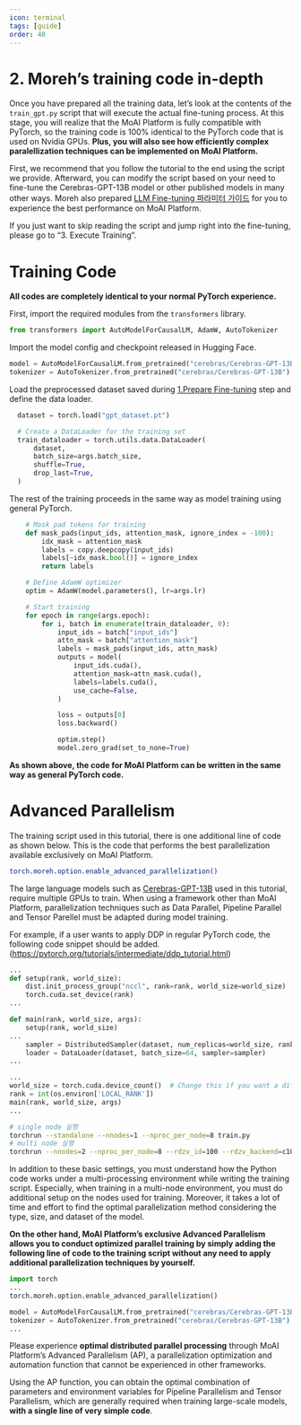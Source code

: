 ```yaml
---
icon: terminal
tags: [guide]
order: 40
---
```

# 2. Moreh’s training code in-depth

Once you have prepared all the training data, let’s look at the contents of the `train_gpt.py` script that will execute the actual fine-tuning process. At this stage, you will realize that the MoAI Platform is fully compatible with PyTorch, so the training code is 100% identical to the PyTorch code that is used on Nvidia GPUs. **Plus, you will also see how efficiently complex paralellization techniques can be implemented on MoAI Platform.** 

First, we recommend that you follow the tutorial to the end using the script we provide.  Afterward, you can modify the script based on your need to fine-tune the Cerebras-GPT-13B model or other published models in many other ways. Moreh also prepared [LLM Fine-tuning 파라미터 가이드](https://www.notion.so/LLM-Fine-tuning-a169bf8a667c4a0689ec2d4ff464775b?pvs=21) for you to experience the best performance on MoAI Platform.

If you just want to skip reading the script and jump right into the fine-tuning, please go to “3. Execute Training”.

# Training Code

**All codes are completely identical to your normal PyTorch experience.**

First, import the required modules from the `transformers` library.

```python
from transformers import AutoModelForCausalLM, AdamW, AutoTokenizer
```

Import the model config and checkpoint released in Hugging Face.

```python
model = AutoModelForCausalLM.from_pretrained("cerebras/Cerebras-GPT-13B")
tokenizer = AutoTokenizer.from_pretrained("cerebras/Cerebras-GPT-13B") 
```

Load the preprocessed dataset saved during [1.Prepare Fine-tuning](https://www.notion.so/1-Prepare-Fine-tuning-94e2e2a98e6b4bf59476213ed204de31?pvs=21) step and define the data loader.

```python
  dataset = torch.load("gpt_dataset.pt")

  # Create a DataLoader for the training set
  train_dataloader = torch.utils.data.DataLoader(
      dataset,
      batch_size=args.batch_size,
      shuffle=True,
      drop_last=True,
  )
```

The rest of the training proceeds in the same way as model training using general PyTorch.

```python
    # Mask pad tokens for training
    def mask_pads(input_ids, attention_mask, ignore_index = -100):
        idx_mask = attention_mask
        labels = copy.deepcopy(input_ids)
        labels[~idx_mask.bool()] = ignore_index
        return labels

    # Define AdamW optimizer
    optim = AdamW(model.parameters(), lr=args.lr)

    # Start training
    for epoch in range(args.epoch):
        for i, batch in enumerate(train_dataloader, 0):
            input_ids = batch["input_ids"]
            attn_mask = batch["attention_mask"]
            labels = mask_pads(input_ids, attn_mask)
            outputs = model(
                input_ids.cuda(),
                attention_mask=attn_mask.cuda(),
                labels=labels.cuda(),
                use_cache=False,
            )

            loss = outputs[0]
            loss.backward()

            optim.step()
            model.zero_grad(set_to_none=True)
```

**As shown above, the code for MoAI Platform can be written in the same way as general PyTorch code.**

# Advanced Parallelism

The training script used in this tutorial, there is one additional line of code as shown below. This is the code that performs the best parallelization available exclusively on MoAI Platform.

```bash
torch.moreh.option.enable_advanced_parallelization()
```

The large language models such as  [Cerebras-GPT-13B](https://huggingface.co/cerebras/Cerebras-GPT-13B) used in this tutorial, require multiple GPUs to train. When using a framework other than MoAI Platform, parallelization techniques such as Data Parallel, Pipeline Parallel and Tensor Parellel must be adapted during model training.

For example, if a user wants to apply DDP in regular PyTorch code, the following code snippet should be added. (https://pytorch.org/tutorials/intermediate/ddp_tutorial.html)

```python
...
def setup(rank, world_size):
    dist.init_process_group("nccl", rank=rank, world_size=world_size)
    torch.cuda.set_device(rank)
...

def main(rank, world_size, args):
	setup(rank, world_size)
...
	sampler = DistributedSampler(dataset, num_replicas=world_size, rank=rank)
	loader = DataLoader(dataset, batch_size=64, sampler=sampler)
...

...
world_size = torch.cuda.device_count()  # Change this if you want a different number of GPUs
rank = int(os.environ['LOCAL_RANK'])
main(rank, world_size, args)
...
```

```bash
# single node 실행
torchrun --standalone --nnodes=1 --nproc_per_node=8 train.py
# multi node 실행
torchrun --nnodes=2 --nproc_per_node=8 --rdzv_id=100 --rdzv_backend=c10d --rdzv_endpoint=$MASTER_ADDR:29400 train.py
```

In addition to these basic settings, you must understand how the Python code works under a multi-processing environment while writing the training script. Especially, when training in a multi-node environment, you must do additional setup on the nodes used for training. Moreover, it takes a lot of time and effort to find the optimal parallelization method considering the type, size, and dataset of the model.

**On the other hand, MoAI Platform’s exclusive Advanced Parallelism allows you to conduct optimized parallel training by simply adding the following line of code to the training script without any need to apply additional parallelization techniques by yourself.** 

```python
import torch
...
torch.moreh.option.enable_advanced_parallelization()

model = AutoModelForCausalLM.from_pretrained("cerebras/Cerebras-GPT-13B")
tokenizer = AutoTokenizer.from_pretrained("cerebras/Cerebras-GPT-13B") 
...
```

Please experience **optimal distributed parallel processing** through MoAI Platform’s Advanced Parallelism (AP), a parallelization optimization and automation function that cannot be experienced in other frameworks.

 Using the AP function, you can obtain the optimal combination of parameters and environment variables for Pipeline Parallelism and Tensor Parallelism, which are generally required when training large-scale models, **with a single line of very simple code**.